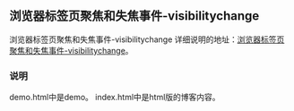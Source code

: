 ## 浏览器标签页聚焦和失焦事件-visibilitychange

浏览器标签页聚焦和失焦事件-visibilitychange
详细说明的地址：[浏览器标签页聚焦和失焦事件-visibilitychange](http://www.zhuyuntao.cn/2019/07/06/浏览器标签页聚焦和失焦事件-visibilitychange/)。

### 说明

demo.html中是demo。
index.html中是html版的博客内容。